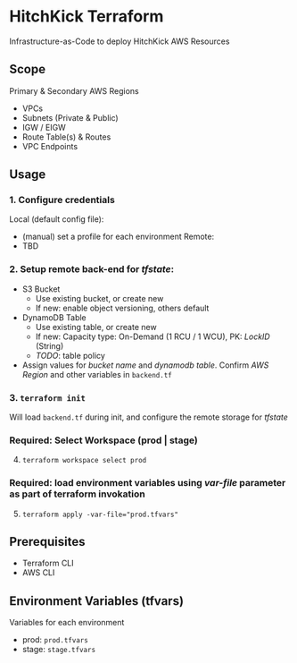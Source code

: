 # HitchKick Terraform
Infrastructure-as-Code to deploy HitchKick AWS Resources

## Scope
Primary & Secondary AWS Regions

* VPCs
* Subnets (Private & Public)
* IGW / EIGW
* Route Table(s) & Routes
* VPC Endpoints

## Usage
### 1. Configure credentials
Local (default config file):
* (manual) set a profile for each environment
Remote:
* TBD

### 2. Setup remote back-end for *tfstate*:
* S3 Bucket 
  - Use existing bucket, or create new
  - If new: enable object versioning, others default
* DynamoDB Table
  - Use existing table, or create new
  - If new: Capacity type: On-Demand (1 RCU / 1 WCU), PK: *LockID* (String)
  - *TODO*: table policy
* Assign values for _bucket name_ and _dynamodb table_. Confirm _AWS Region_ and other variables in `backend.tf`

### 3. `terraform init`
Will load `backend.tf` during init, and configure the remote storage for *tfstate*

### Required: Select Workspace (prod | stage)
4. `terraform workspace select prod`

### Required: load environment variables using _var-file_ parameter as part of terraform invokation
5. `terraform apply -var-file="prod.tfvars"`

## Prerequisites
* Terraform CLI
* AWS CLI

## Environment Variables (tfvars)
Variables for each environment 
* prod: `prod.tfvars`
* stage: `stage.tfvars`
  